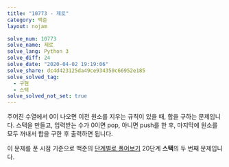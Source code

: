 ```yaml
---
title: "10773 - 제로"
category: 백준
layout: nojam

solve_num: 10773
solve_name: 제로
solve_lang: Python 3
solve_diff: 24
solve_date: "2020-04-02 19:19:06"
solve_share: dc4d423125da49ce934350c66952e185
solve_solved_tag:
  - 구현
  - 스택
solve_solved_not_set: true
---
```


주어진 수열에서 0이 나오면 이전 원소를 지우는 규칙이 있을 때, 합을 구하는 문제입니다. 스택을 만들고, 입력받는 수가 0이면 pop, 아니면 push를 한 후, 마지막에 원소를 모두 꺼내서 합을 구한 후 출력하면 됩니다.

이 문제를 푼 시점 기준으로 백준의 [단계별로 풀어보기](http://noj.am/p/s) 20단계 **스택**의 두 번째 문제입니다.
